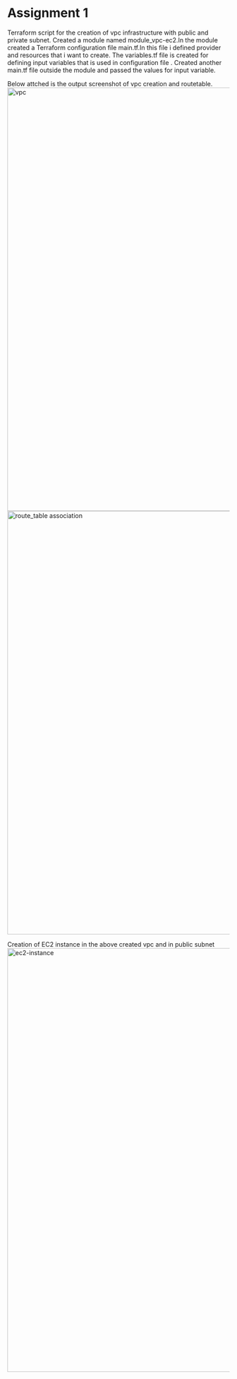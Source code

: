 # Assignment 1 

Terraform script for the creation of vpc infrastructure with public and private subnet.
Created a module named module_vpc-ec2.In the module created a Terraform configuration file main.tf.In this file i defined provider and resources that i want to create.
The variables.tf file is created for defining input variables that is used in configuration file .
Created another main.tf file outside the module and passed the values for input variable.


Below attched is the output screenshot of vpc creation and routetable.
<img width="959" alt="vpc" src="https://github.com/Divya-kuruba/Assignment/assets/144769241/d8539ff0-d145-43ee-aff0-2589714fb24c">
<img width="959" alt="route_table association" src="https://github.com/Divya-kuruba/Assignment/assets/144769241/ce2bd6d2-75d8-41b1-8626-8c30e930afa4">

Creation of EC2 instance in the above created vpc and in public subnet 
<img width="960" alt="ec2-instance" src="https://github.com/Divya-kuruba/Assignment/assets/144769241/8168467f-e38c-42eb-99f3-1720a1f660e0">

